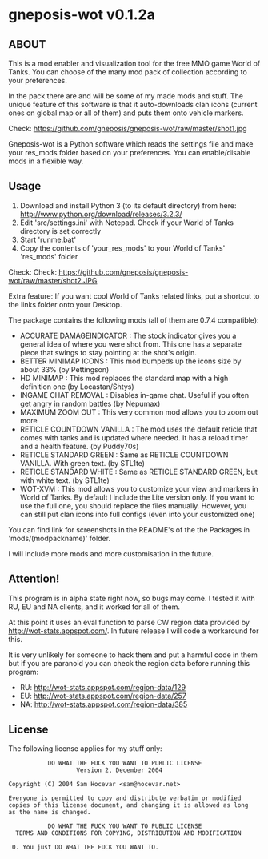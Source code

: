 gneposis-wot v0.1.2a
====================

ABOUT
-----
This is a mod enabler and visualization tool for the free MMO game World of Tanks. You can choose of the many mod pack of collection according to your preferences.

In the pack there are and will be some of my made mods and stuff. The unique feature of this software is that it auto-downloads clan icons (current ones on global map or all of them) and puts them onto vehicle markers. 

Check: <https://github.com/gneposis/gneposis-wot/raw/master/shot1.jpg>

Gneposis-wot is a Python software which reads the settings file and make your res_mods folder based on your preferences. You can enable/disable mods in a flexible way.

Usage
-----
1. Download and install Python 3 (to its default directory) from here: <http://www.python.org/download/releases/3.2.3/>
2. Edit 'src/settings.ini' with Notepad. Check if your World of Tanks directory is set correctly
3. Start 'runme.bat'
4. Copy the contents of 'your_res_mods' to your World of Tanks' 'res_mods' folder

Check: Check: <https://github.com/gneposis/gneposis-wot/raw/master/shot2.JPG>

Extra feature: If you want cool World of Tanks related links, put a shortcut to the links folder onto your Desktop.

The package contains the following mods (all of them are 0.7.4 compatible):

* ACCURATE DAMAGEINDICATOR : The stock indicator gives you a general idea of where you were shot from. This one has a separate piece that swings to stay pointing at the shot's origin.
* BETTER MINIMAP ICONS : This mod bumpeds up the icons size by about 33% (by Pettingson)
* HD MINIMAP : This mod replaces the standard map with a high definition one (by Locastan/Shtys)
* INGAME CHAT REMOVAL : Disables in-game chat. Useful if you often get angry in random battles (by Nepumax)
* MAXIMUM ZOOM OUT : This very common mod allows you to zoom out more
* RETICLE COUNTDOWN VANILLA : The mod uses the default reticle that comes with tanks and is updated where needed. It has a reload timer and a health feature. (by Puddy70s)
* RETICLE STANDARD GREEN : Same as RETICLE COUNTDOWN VANILLA. With green text. (by STL1te)
* RETICLE STANDARD WHITE : Same as RETICLE STANDARD GREEN, but with white text. (by STL1te)
* WOT-XVM : This mod allows you to customize your view and markers in World of Tanks. By default I include the Lite version only. If you want to use the full one, you should replace the files manually. However, you can still put clan icons into full configs (even into your customized one) 

You can find link for screenshots in the README's of the the Packages in 'mods/(modpackname)' folder.

I will include more mods and more customisation in the future.

Attention!
----------
This program is in alpha state right now, so bugs may come. I tested it with RU, EU and NA clients, and it worked for all of them.

At this point it uses an eval function to parse CW region data provided by <http://wot-stats.appspot.com/>. In future release I will code a workaround for this.

It is very unlikely for someone to hack them and put a harmful code in them but if you are paranoid you can check the region data before running this program:
* RU: <http://wot-stats.appspot.com/region-data/129>
* EU: <http://wot-stats.appspot.com/region-data/257>
* NA: <http://wot-stats.appspot.com/region-data/385>

License
-------
The following license applies for my stuff only:

               DO WHAT THE FUCK YOU WANT TO PUBLIC LICENSE
                       Version 2, December 2004
   
    Copyright (C) 2004 Sam Hocevar <sam@hocevar.net>
   
    Everyone is permitted to copy and distribute verbatim or modified
    copies of this license document, and changing it is allowed as long
    as the name is changed.
   
               DO WHAT THE FUCK YOU WANT TO PUBLIC LICENSE
      TERMS AND CONDITIONS FOR COPYING, DISTRIBUTION AND MODIFICATION
   
     0. You just DO WHAT THE FUCK YOU WANT TO. 